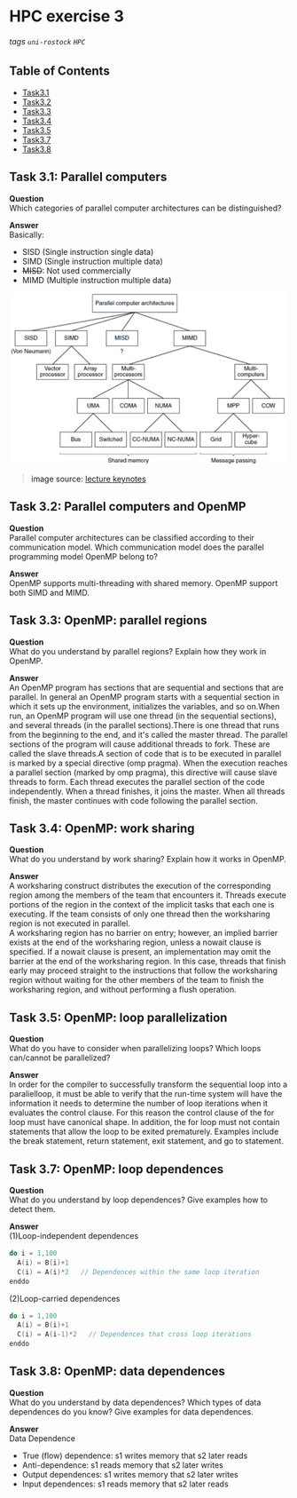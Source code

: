 # HPC exercise 3
###### tags `uni-rostock` `HPC`

## Table of Contents
<!-- ts -->
* [Task3.1](#t1)
* [Task3.2](#t2)
* [Task3.3](#t3)
* [Task3.4](#t4)
* [Task3.5](#t5)
* [Task3.7](#t7)
* [Task3.8](#t8)
<!-- te -->

<a name="t1">

## Task 3.1: Parallel computers
**Question**\
Which categories of parallel computer architectures can be distinguished?

**Answer**\
Basically:
* SISD (Single instruction single data)
* SIMD (Single instruction multiple data)
* ~~MISD~~: Not used commercially
* MIMD (Multiple instruction multiple data)

<img alt="parallel computers" src="/image/task3-1.png" width="500">

> image source: [lecture keynotes](https://lsf.uni-rostock.de/qisserver/rds?state=verpublish&status=init&vmfile=no&publishid=125991&moduleCall=webInfo&publishConfFile=webInfo&publishSubDir=veranstaltung&idcol=k_semester.semid&idval=20202&getglobal=semester&htmlBodyOnly=true)

<a name="t2">

## Task 3.2: Parallel computers and OpenMP
**Question**\
Parallel computer architectures can be classified according to their communication model. Which communication model does the parallel programming model OpenMP belong to?

**Answer**\
OpenMP supports multi-threading with shared memory. OpenMP support both SIMD and MIMD.

<a name="t3">
  
## Task 3.3: OpenMP: parallel regions 
**Question**\
What do you understand by parallel regions? Explain how they work in OpenMP.

**Answer**\
An OpenMP program has sections that are sequential and sections that are parallel. In general an OpenMP program starts with a sequential section in which it sets up the environment, initializes the variables, and so on.When run, an OpenMP program will use one thread (in the sequential sections), and several threads (in the parallel sections).There is one thread that runs from the beginning to the end, and it's called the master thread. The parallel sections of the program will cause additional threads to fork. These are called the slave threads.A section of code that is to be executed in parallel is marked by a special directive (omp pragma). When the execution reaches a parallel section (marked by omp pragma), this directive will cause slave threads to form. Each thread executes the parallel section of the code independently. When a thread finishes, it joins the master. When all threads finish, the master continues with code following the parallel section.

<a name="t4">
  
## Task 3.4: OpenMP: work sharing
**Question**\
What do you understand by work sharing? Explain how it works in OpenMP.

**Answer**\
A worksharing construct distributes the execution of the corresponding region among the members of the team that encounters it. Threads execute portions of the region in the context of the implicit tasks that each one is executing. If the team consists of only one thread then the worksharing region is not executed in parallel.\
A worksharing region has no barrier on entry; however, an implied barrier exists at the end of the worksharing region, unless a nowait clause is specified. If a nowait clause is present, an implementation may omit the barrier at the end of the worksharing region. In this case, threads that finish early may proceed straight to the instructions that follow the worksharing region without waiting for the other members of the team to finish the worksharing region, and without performing a flush operation.


<a name="t5">

## Task 3.5: OpenMP: loop parallelization
**Question**\
What do you have to consider when parallelizing loops? Which loops can/cannot be parallelized?

**Answer**\
In order for the compiler to successfully transform the sequential loop into a paralielloop, it must be able to verify that the run-time system will have the information it needs to determine the number of loop iterations when it evaluates the control clause. For this reason the control clause of the for loop must have canonical shape. In addition, the for loop must not contain statements that allow the loop to be exited prematurely. Examples include the break statement, return statement, exit statement, and go to statement.

<a name="t7">

## Task 3.7: OpenMP: loop dependences
**Question**\
What do you understand by loop dependences? Give examples how to detect them.

**Answer**\
(1)Loop-independent dependences
```C++
do i = 1,100
  A(i) = B(i)+1
  C(i) = A(i)*2   // Dependences within the same loop iteration
enddo
```

(2)Loop-carried dependences
```C++
do i = 1,100
  A(i) = B(i)+1
  C(i) = A(i-1)*2   // Dependences that cross loop iterations
enddo
```

<a name="t8">

## Task 3.8: OpenMP: data dependences
**Question**\
What do you understand by data dependences? Which types of data dependences do you know? Give examples for data dependences.

**Answer**\
Data Dependence
* True (flow) dependence: s1 writes memory that s2 later reads
* Anti-dependence: s1 reads memory that s2 later writes
* Output dependences: s1 writes memory that s2 later writes
* Input dependences: s1 reads memory that s2 later reads

